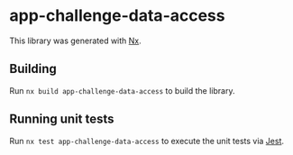 # app-challenge-data-access

This library was generated with [Nx](https://nx.dev).

## Building

Run `nx build app-challenge-data-access` to build the library.

## Running unit tests

Run `nx test app-challenge-data-access` to execute the unit tests via [Jest](https://jestjs.io).
